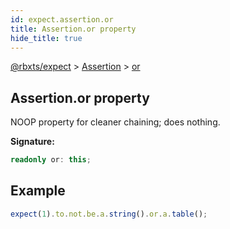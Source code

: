 ```yaml
---
id: expect.assertion.or
title: Assertion.or property
hide_title: true
---
```


[@rbxts/expect](./expect.md) &gt; [Assertion](./expect.assertion.md) &gt; [or](./expect.assertion.or.md)

## Assertion.or property

NOOP property for cleaner chaining; does nothing.

**Signature:**

```typescript
readonly or: this;
```

## Example


```ts
expect(1).to.not.be.a.string().or.a.table();
```

